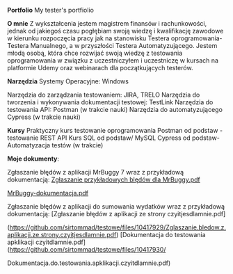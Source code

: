 **Portfolio**
My tester's portfiolio

**O mnie**
Z wykształcenia jestem magistrem finansów i rachunkowości, jednak od jakiegoś czasu pogłębiam swoją wiedzę i kwalifikację zawodowe w kierunku rozpoczęcia pracy jak na stanowisku Testera oprogramowania- Testera Manualnego, a w przyszłości Testera Automatyzującego. 
Jestem młodą osobą, która chce rozwijać swoją wiedzę z testowania oprogramowania w związku z uczestniczyłem i uczestniczę w kursach na platformie Udemy oraz webinarach dla początkujących testerów. 

**Narzędzia**
Systemy Operacyjne: Windows

Narzędzia do zarządzania testowaniem: JIRA, TRELO
Narzędzia do tworzenia i wykonywania dokumentacji testowej: TestLink
Narzędzia do testowania API: Postman (w trakcie nauki)
Narzędzia do automatyzującego Cypress (w trakcie nauki)

**Kursy**
Praktyczny kurs testowanie oprogramowania
Postman od podstaw - testowanie REST API
Kurs SQL od podstaw/ MySQL
Cypress od podstaw- Automatyzacja testów (w trakcie)


**Moje dokumenty**:

Zgłaszanie błędów z aplikacji MrBuggy 7 wraz z przykładową dokumentacją:
[Zgłaszanie przykładowych blędów dla MrBuggy.pdf](https://github.com/sirtommad/testowe/files/10417927/Zglaszanie.przykladowych.bledow.dla.MrBuggy.pdf)

[MrBuggy-dokumentacja.pdf](https://github.com/sirtommad/testowe/files/10417928/MrBuggy-dokumentacja.pdf)

Zgłaszanie błędów z aplikacji do sumowania wydatków wraz z przykładową dokumentacją:
[Zgłaszanie błędów  z aplikacji ze strony czyitjesdlamnie.pdf]

(https://github.com/sirtommad/testowe/files/10417929/Zglaszanie.bledow.z.aplikacji.ze.strony.czyitjesdlamnie.pdf)
[Dokumentacja do testowania apklikacji czyitdlamnie.pdf](https://github.com/sirtommad/testowe/files/10417930/

Dokumentacja.do.testowania.apklikacji.czyitdlamnie.pdf)
